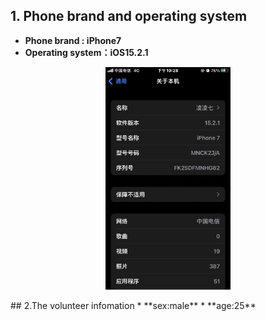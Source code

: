 ## 1. Phone brand and operating system
* **Phone brand : iPhone7**
*  **Operating system：iOS15.2.1**
<p align = "center">  
<img src="./The%20branch%20and%20system%20of%20the%20mobile%20phone.jpg"  style="width:200px" />
</p>
## 2.The volunteer infomation
* **sex:male**
* **age:25**